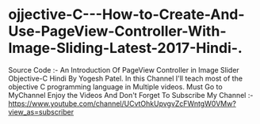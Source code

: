 # ojjective-C---How-to-Create-And-Use-PageView-Controller-With-Image-Sliding-Latest-2017-Hindi-.
Source Code :- An Introduction Of  PageView Controller in Image Slider Objective-C Hindi By Yogesh Patel. In this Channel I'll teach most of the objective C programming language in Multiple videos. Must Go to MyChannel Enjoy the Videos And Don't Forget To Subscribe My Channel :-https://www.youtube.com/channel/UCvtOhkUpvgvZcFWntgW0VMw?view_as=subscriber
